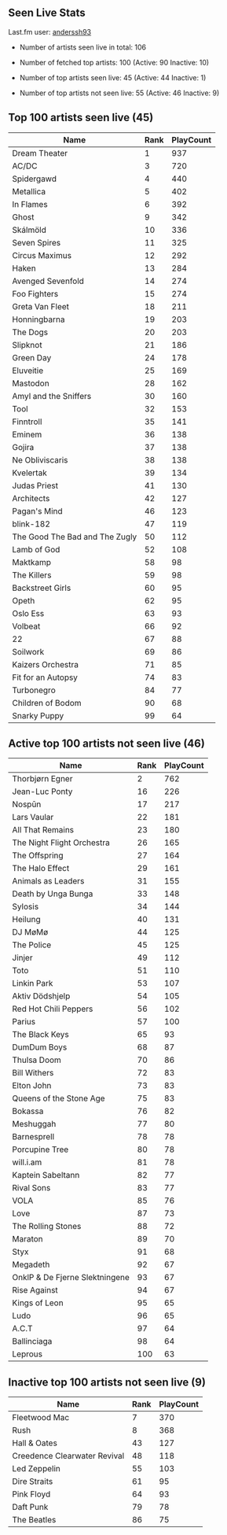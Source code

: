 ## Seen Live Stats

Last.fm user: [anderssh93](https://www.last.fm/user/anderssh93)

- Number of artists seen live in total: 106

- Number of fetched top artists: 100 (Active: 90 Inactive: 10)

- Number of top artists seen live: 45 (Active: 44 Inactive: 1)

- Number of top artists not seen live: 55 (Active: 46 Inactive: 9)

## Top 100 artists seen live (45)

Name                           | Rank | PlayCount
------------------------------ | ---- | ---------
Dream Theater                  | 1    | 937      
AC/DC                          | 3    | 720      
Spidergawd                     | 4    | 440      
Metallica                      | 5    | 402      
In Flames                      | 6    | 392      
Ghost                          | 9    | 342      
Skálmöld                       | 10   | 336      
Seven Spires                   | 11   | 325      
Circus Maximus                 | 12   | 292      
Haken                          | 13   | 284      
Avenged Sevenfold              | 14   | 274      
Foo Fighters                   | 15   | 274      
Greta Van Fleet                | 18   | 211      
Honningbarna                   | 19   | 203      
The Dogs                       | 20   | 203      
Slipknot                       | 21   | 186      
Green Day                      | 24   | 178      
Eluveitie                      | 25   | 169      
Mastodon                       | 28   | 162      
Amyl and the Sniffers          | 30   | 160      
Tool                           | 32   | 153      
Finntroll                      | 35   | 141      
Eminem                         | 36   | 138      
Gojira                         | 37   | 138      
Ne Obliviscaris                | 38   | 138      
Kvelertak                      | 39   | 134      
Judas Priest                   | 41   | 130      
Architects                     | 42   | 127      
Pagan's Mind                   | 46   | 123      
blink-182                      | 47   | 119      
The Good The Bad and The Zugly | 50   | 112      
Lamb of God                    | 52   | 108      
Maktkamp                       | 58   | 98       
The Killers                    | 59   | 98       
Backstreet Girls               | 60   | 95       
Opeth                          | 62   | 95       
Oslo Ess                       | 63   | 93       
Volbeat                        | 66   | 92       
22                             | 67   | 88       
Soilwork                       | 69   | 86       
Kaizers Orchestra              | 71   | 85       
Fit for an Autopsy             | 74   | 83       
Turbonegro                     | 84   | 77       
Children of Bodom              | 90   | 68       
Snarky Puppy                   | 99   | 64       

## Active top 100 artists not seen live (46)

Name                           | Rank | PlayCount
------------------------------ | ---- | ---------
Thorbjørn Egner                | 2    | 762      
Jean-Luc Ponty                 | 16   | 226      
Nospūn                         | 17   | 217      
Lars Vaular                    | 22   | 181      
All That Remains               | 23   | 180      
The Night Flight Orchestra     | 26   | 165      
The Offspring                  | 27   | 164      
The Halo Effect                | 29   | 161      
Animals as Leaders             | 31   | 155      
Death by Unga Bunga            | 33   | 148      
Sylosis                        | 34   | 144      
Heilung                        | 40   | 131      
DJ MøMø                        | 44   | 125      
The Police                     | 45   | 125      
Jinjer                         | 49   | 112      
Toto                           | 51   | 110      
Linkin Park                    | 53   | 107      
Aktiv Dödshjelp                | 54   | 105      
Red Hot Chili Peppers          | 56   | 102      
Parius                         | 57   | 100      
The Black Keys                 | 65   | 93       
DumDum Boys                    | 68   | 87       
Thulsa Doom                    | 70   | 86       
Bill Withers                   | 72   | 83       
Elton John                     | 73   | 83       
Queens of the Stone Age        | 75   | 83       
Bokassa                        | 76   | 82       
Meshuggah                      | 77   | 80       
Barnesprell                    | 78   | 78       
Porcupine Tree                 | 80   | 78       
will.i.am                      | 81   | 78       
Kaptein Sabeltann              | 82   | 77       
Rival Sons                     | 83   | 77       
VOLA                           | 85   | 76       
Love                           | 87   | 73       
The Rolling Stones             | 88   | 72       
Maraton                        | 89   | 70       
Styx                           | 91   | 68       
Megadeth                       | 92   | 67       
OnklP & De Fjerne Slektningene | 93   | 67       
Rise Against                   | 94   | 67       
Kings of Leon                  | 95   | 65       
Ludo                           | 96   | 65       
A.C.T                          | 97   | 64       
Ballinciaga                    | 98   | 64       
Leprous                        | 100  | 63       

## Inactive top 100 artists not seen live (9)

Name                         | Rank | PlayCount
---------------------------- | ---- | ---------
Fleetwood Mac                | 7    | 370      
Rush                         | 8    | 368      
Hall & Oates                 | 43   | 127      
Creedence Clearwater Revival | 48   | 118      
Led Zeppelin                 | 55   | 103      
Dire Straits                 | 61   | 95       
Pink Floyd                   | 64   | 93       
Daft Punk                    | 79   | 78       
The Beatles                  | 86   | 75       
